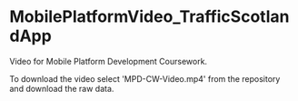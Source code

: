# MobilePlatformVideo_TrafficScotlandApp

Video for Mobile Platform Development Coursework.

To download the video select 'MPD-CW-Video.mp4' from the repository and download the raw data.
